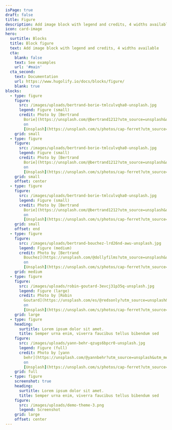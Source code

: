 ```yaml
---
isPage: true
draft: false
title: Figure
description: Add image block with legend and credits, 4 widths available
icon: card-image
hero:
  surtitle: Blocks
  title: Block figure
  text: Add image block with legend and credits, 4 widths available
  cta:
    blank: false
    text: See examples
    url: '#main'
  cta_second:
    text: Documentation
    url: https://www.hugolify.io/docs/blocks/figure/
    blank: true
blocks:
  - type: figure
    figure:
      src: /images/uploads/bertrand-borie-tmlculvqha0-unsplash.jpg
      legend: Figure (small)
      credit: Photo by [Bertrand
        Borie](https://unsplash.com/@bertrand1212?utm_source=unsplash&utm_medium=referral&utm_content=creditCopyText)
        on
        [Unsplash](https://unsplash.com/s/photos/cap-ferret?utm_source=unsplash&utm_medium=referral&utm_content=creditCopyText)
    grid: small
  - type: figure
    figure:
      src: /images/uploads/bertrand-borie-tmlculvqha0-unsplash.jpg
      legend: Figure (small)
      credit: Photo by [Bertrand
        Borie](https://unsplash.com/@bertrand1212?utm_source=unsplash&utm_medium=referral&utm_content=creditCopyText)
        on
        [Unsplash](https://unsplash.com/s/photos/cap-ferret?utm_source=unsplash&utm_medium=referral&utm_content=creditCopyText)
    grid: small
    offset: center
  - type: figure
    figure:
      src: /images/uploads/bertrand-borie-tmlculvqha0-unsplash.jpg
      legend: Figure (small)
      credit: Photo by [Bertrand
        Borie](https://unsplash.com/@bertrand1212?utm_source=unsplash&utm_medium=referral&utm_content=creditCopyText)
        on
        [Unsplash](https://unsplash.com/s/photos/cap-ferret?utm_source=unsplash&utm_medium=referral&utm_content=creditCopyText)
    grid: small
    offset: end
  - type: figure
    figure:
      src: /images/uploads/bertrand-bouchez-lrd26nd-awu-unsplash.jpg
      legend: Figure (medium)
      credit: Photo by [Bertrand
        Bouchez](https://unsplash.com/@dollyfilms?utm_source=unsplash&utm_medium=referral&utm_content=creditCopyText)
        on
        [Unsplash](https://unsplash.com/s/photos/cap-ferret?utm_source=unsplash&utm_medium=referral&utm_content=creditCopyText)
    grid: medium
  - type: figure
    figure:
      src: /images/uploads/robin-goutard-3evcj31p35q-unsplash.jpg
      legend: Figure (large)
      credit: Photo by [Robin
        Goutard](https://unsplash.com/es/@redsonly?utm_source=unsplash&utm_medium=referral&utm_content=creditCopyText)
        on
        [Unsplash](https://unsplash.com/s/photos/cap-ferret?utm_source=unsplash&utm_medium=referral&utm_content=creditCopyText)
    grid: large
  - type: figure
    heading:
      surtitle: Lorem ipsum dolor sit amet.
      title: Semper urna enim, viverra faucibus tellus bibendum sed
    figure:
      src: /images/uploads/yann-behr-qzugs6bpcr0-unsplash.jpg
      legend: Figure (full)
      credit: Photo by [yann
        behr](https://unsplash.com/@yannbehr?utm_source=unsplash&utm_medium=referral&utm_content=creditCopyText)
        on
        [Unsplash](https://unsplash.com/s/photos/cap-ferret?utm_source=unsplash&utm_medium=referral&utm_content=creditCopyText)
    grid: full
  - type: figure
    screenshot: true
    heading:
      surtitle: Lorem ipsum dolor sit amet.
      title: Semper urna enim, viverra faucibus tellus bibendum sed
    figure:
      src: /images/uploads/demo-theme-3.png
      legend: Screenshot
    grid: large
    offset: center
---
```


